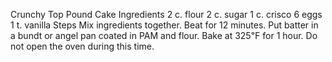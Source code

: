 Crunchy Top Pound Cake
Ingredients
2 c. flour
2 c. sugar
1 c. crisco
6 eggs
1 t. vanilla
Steps
Mix ingredients together. Beat for 12 minutes.
Put batter in a bundt or angel pan coated in PAM and flour.
Bake at 325℉ for 1 hour. Do not open the oven during this time.
